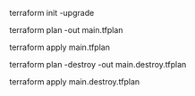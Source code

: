 terraform init -upgrade

terraform plan -out main.tfplan

terraform apply main.tfplan

terraform plan -destroy -out main.destroy.tfplan


terraform apply main.destroy.tfplan

